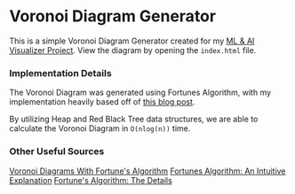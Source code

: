 # Voronoi Diagram Generator

This is a simple Voronoi Diagram Generator created for my [ML & AI Visualizer Project](https://github.com/raychungno1/ML-Visualizer). View the diagram by opening the `index.html` file.

### Implementation Details
The Voronoi Diagram was generated using Fortunes Algorithm, with my implementation heavily based off of [this blog post](http://www.bitbanging.space/posts/voronoi-diagram-with-fortunes-algorithm).

By utilizing Heap and Red Black Tree data structures, we are able to calculate the Voronoi Diagram in `O(nlog(n))` time.

### Other Useful Sources
[Voronoi Diagrams With Fortune's Algorithm](http://www.bitbanging.space/posts/voronoi-diagram-with-fortunes-algorithm)
[Fortunes Algorithm: An Intuitive Explanation](https://jacquesheunis.com/post/fortunes-algorithm/)
[Fortune's Algorithm: The Details](https://pvigier.github.io/2018/11/18/fortune-algorithm-details.html)